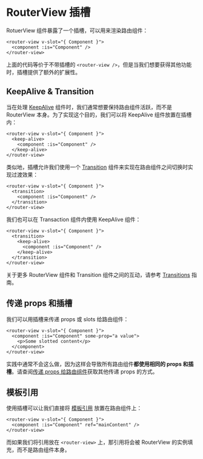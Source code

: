 # RouterView 插槽

RotuerView 组件暴露了一个插槽，可以用来渲染路由组件：

```vue-html
<router-view v-slot="{ Component }">
  <component :is="Component" />
</router-view>
```

上面的代码等价于不带插槽的 `<router-view />`，但是当我们想要获得其他功能时，插槽提供了额外的扩展性。

## KeepAlive & Transition

当在处理 [KeepAlive](https://vuejs.org/guide/built-ins/keep-alive.html) 组件时，我们通常想要保持路由组件活跃，而不是 RouterView 本身。为了实现这个目的，我们可以将 KeepAlive 组件放置在插槽内：

```vue-html
<router-view v-slot="{ Component }">
  <keep-alive>
    <component :is="Component" />
  </keep-alive>
</router-view>
```

类似地，插槽允许我们使用一个 [Transition](https://vuejs.org/guide/built-ins/transition.html) 组件来实现在路由组件之间切换时实现过渡效果：

```vue-html
<router-view v-slot="{ Component }">
  <transition>
    <component :is="Component" />
  </transition>
</router-view>
```

我们也可以在 Transaction 组件内使用 KeepAlive 组件：

```vue-html
<router-view v-slot="{ Component }">
  <transition>
    <keep-alive>
      <component :is="Component" />
    </keep-alive>
  </transition>
</router-view>
```

关于更多 RouterView 组件和 Transition 组件之间的互动，请参考 [Transitions](./transitions) 指南。

## 传递 props 和插槽

我们可以用插槽来传递 props 或 slots 给路由组件：

```vue-html
<router-view v-slot="{ Component }">
  <component :is="Component" some-prop="a value">
    <p>Some slotted content</p>
  </component>
</router-view>
```

实践中通常不会这么做，因为这样会导致所有路由组件**都使用相同的 props 和插槽**。请查阅[传递 props 给路由组件](../essentials/passing-props)获取其他传递 props 的方式。

## 模板引用

使用插槽可以让我们直接将 [模板引用](https://vuejs.org/guide/essentials/template-refs.html) 放置在路由组件上：

```vue-html
<router-view v-slot="{ Component }">
  <component :is="Component" ref="mainContent" />
</router-view>
```

而如果我们将引用放在 `<router-view>` 上，那引用将会被 RouterView 的实例填充，而不是路由组件本身。
